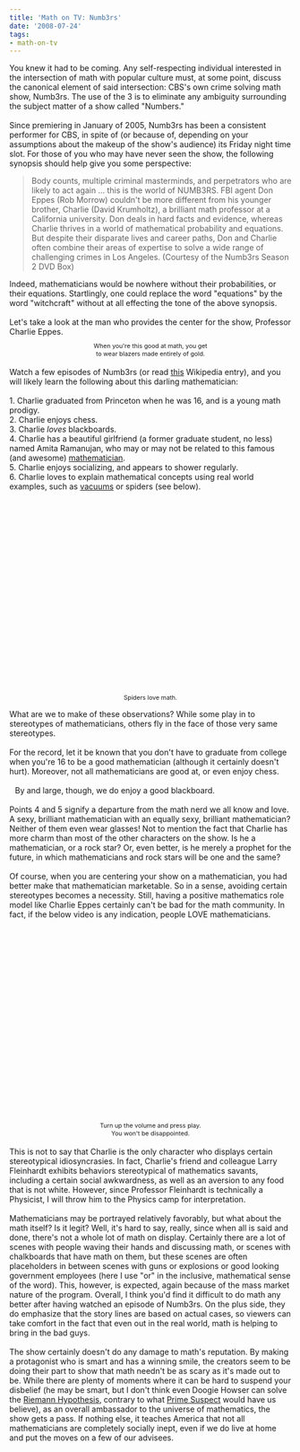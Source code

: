 ```yaml
---
title: 'Math on TV: Numb3rs'
date: '2008-07-24'
tags:
- math-on-tv
---
```


You knew it had to be coming.  Any self-respecting individual interested in the intersection of math with popular culture must, at some point, discuss the canonical element of said intersection: <span class="blsp-spelling-error" id="SPELLING_ERROR_0">CBS's</span> own crime solving math show, Numb3rs.  The use of the 3 is to eliminate any ambiguity surrounding the subject matter of a show called "Numbers."<br /><br />Since premiering in January of 2005, Numb3rs has been a consistent performer for CBS, in spite of (or because of, depending on your assumptions about the makeup of the <span class="blsp-spelling-error" id="SPELLING_ERROR_1">show's</span> audience) its Friday night time slot.  For those of you who may have never seen the show, the following synopsis should help give you some perspective:<br /><blockquote>Body counts, multiple criminal masterminds, and perpetrators who are likely to act again ... this is the world of NUMB3RS.  FBI agent Don <span class="blsp-spelling-error" id="SPELLING_ERROR_2">Eppes</span> (Rob Morrow) couldn't be more different from his younger brother, Charlie (David <span class="blsp-spelling-error" id="SPELLING_ERROR_3">Krumholtz</span>), a brilliant math professor at a California university.  Don deals in hard facts and evidence, whereas Charlie thrives in a world of mathematical probability and equations.  But despite their disparate lives and career paths, Don and Charlie often combine their areas of expertise to solve a wide range of challenging crimes in Los Angeles. (Courtesy of the Numb3rs Season 2 DVD Box)</blockquote>Indeed, mathematicians would be nowhere without their probabilities, or their equations.  Startlingly, one could replace the word "equations" by the word "witchcraft" without at all effecting the tone of the above synopsis.<br /><br />Let's take a look at the man who provides the center for the show, Professor Charlie <span class="blsp-spelling-error" id="SPELLING_ERROR_4">Eppes</span>.<br /><div style="text-align: center;"><a onblur="try {parent.deselectBloggerImageGracefully();} catch(e) {}" href="http://4.bp.blogspot.com/_fM0L9abY3bo/SIjju9eSbPI/AAAAAAAAABg/X1IHHhFFGcE/s1600-h/charlie.jpg"><img style="margin: 0px auto 10px; display: block; text-align: center; cursor: pointer;" src="http://4.bp.blogspot.com/_fM0L9abY3bo/SIjju9eSbPI/AAAAAAAAABg/X1IHHhFFGcE/s320/charlie.jpg" alt="" id="BLOGGER_PHOTO_ID_5226677763478547698" border="0" /></a><span style="font-size:78%;"><center>When you're this good at math, you get<br />to wear blazers made entirely of gold.</center></span><br /><div style="text-align: left;">Watch a few episodes of Numb3rs (or read <a href="http://en.wikipedia.org/wiki/Charlie_Eppes">this</a> <span class="blsp-spelling-error" id="SPELLING_ERROR_5">Wikipedia</span> entry), and you will likely learn the following about this darling mathematician:<br /><br />1. Charlie graduated from Princeton when he was 16, and is a young math prodigy.<br />2. <span class="blsp-spelling-error" id="SPELLING_ERROR_6">Charli</span><span style="font-size:100%;">e enjoys chess.<br />3. Charlie </span><span style="font-style: italic;font-size:100%;" >loves</span><span style="font-size:100%;"> blackboards.<br />4. Charlie has a beautiful girlfriend (a former graduate student, no less) named <span class="blsp-spelling-error" id="SPELLING_ERROR_7">Amita</span> Ramanujan, who may or may not be related to this famous (and awesome) <a href="http://en.wikipedia.org/wiki/Srinivasa_Ramanujan">mathematician</a>.<br /></span></div><div style="text-align: left;"><span style="font-size:100%;">5. Charlie enjoys socializing, and appears to shower regularly.<br />6. Charlie loves to explain</span><span class="blsp-spelling-error" id="SPELLING_ERROR_8"></span> mathematical concepts using real world examples, such as <a href="http://www.thirdwayblog.com/category/dyson/">vacuums</a> or spiders (see below).<br /><br /><center><object height="344" width="425"><param name="movie" value="http://www.youtube.com/v/sMioi1fQ--k&amp;hl=en&amp;fs=1"><param name="allowFullScreen" value="true"><embed src="http://www.youtube.com/v/sMioi1fQ--k&amp;hl=en&amp;fs=1" type="application/x-shockwave-flash" allowfullscreen="true" height="344" width="425"></embed></object></center></div></div><span style="font-size:78%;"><center>Spiders love math.<br /><br /></center></span>What are we to make of these observations?  While some play in to stereotypes of mathematicians, others fly in the face of those very same stereotypes.<br /><br />For the record, let it be known that you don't have to graduate from college when you're 16 to be a good mathematician (although it certainly doesn't hurt).  Moreover, not all mathematicians are good at, or even enjoy chess.<br /><br /><a onblur="try {parent.deselectBloggerImageGracefully();} catch(e) {}" href="http://4.bp.blogspot.com/_fM0L9abY3bo/SIkaYSE7jrI/AAAAAAAAABo/EHaUMdtjkYg/s1600-h/chalk.jpg"><img style="margin: 0pt 10px 10px 0pt; float: left; cursor: pointer;" src="http://4.bp.blogspot.com/_fM0L9abY3bo/SIkaYSE7jrI/AAAAAAAAABo/EHaUMdtjkYg/s320/chalk.jpg" alt="" id="BLOGGER_PHOTO_ID_5226737847011872434" border="0" /></a>By and large, though, we do enjoy a good blackboard.<br /><br />Points 4 and 5 signify a departure from the math nerd we all know and love.  A sexy, brilliant mathematician with an equally sexy, brilliant mathematician?  Neither of them even wear glasses!  Not to mention the fact that Charlie has more charm than most of the other characters on the show.  Is he a mathematician, or a rock star?  Or, even better, is he merely a prophet for the future, in which mathematicians and rock stars will be one and the same?<br /><br />Of course, when you are centering your show on a mathematician, you had better make that mathematician marketable.   So in a sense, avoiding certain stereotypes becomes a necessity.  Still, having a positive mathematics role model like Charlie <span class="blsp-spelling-error" id="SPELLING_ERROR_9">Eppes</span> certainly can't be bad for the math community.  In fact, if the below video is any indication, people LOVE mathematicians.<br /><br /><center><object height="344" width="425"><param name="movie" value="http://www.youtube.com/v/bBsNRp7nGDY&amp;hl=en&amp;fs=1"><param name="allowFullScreen" value="true"><embed src="http://www.youtube.com/v/bBsNRp7nGDY&amp;hl=en&amp;fs=1" type="application/x-shockwave-flash" allowfullscreen="true" height="344" width="425"></embed></object></center><span style="font-size:78%;"><center>Turn up the volume and press play.<br />You won't be disappointed.</center></span><br />This is not to say that Charlie is the only character who displays certain stereotypical idiosyncrasies.  In fact, Charlie's friend and colleague Larry <span class="blsp-spelling-error" id="SPELLING_ERROR_10">Fleinhardt</span> exhibits behaviors stereotypical of mathematics savants, including a certain social awkwardness, as well as an aversion to any food that is not white.  However, since Professor <span class="blsp-spelling-error" id="SPELLING_ERROR_11">Fleinhardt</span> is technically a Physicist, I will throw him to the Physics camp for interpretation.<br /><br />Mathematicians may be portrayed relatively favorably, but what about the math itself?  Is it legit?  Well, it's hard to say, really, since when all is said and done, there's not a whole lot of math on display.  Certainly there are a lot of scenes with people waving their hands and discussing math, or scenes with chalkboards that have math on them, but these scenes are often placeholders in between scenes with guns or explosions or good looking government employees (here I use "or" in the inclusive, mathematical sense of the word).  This, however, is expected, again because of the mass market nature of the program.  Overall, I think you'd find it difficult to do math any better after having watched an episode of Numb3rs.  On the plus side, they do emphasize that the story lines are based on actual cases, so viewers can take comfort in the fact that even out in the real world, math is helping to bring in the bad guys.<br /><br />The show certainly doesn't do any damage to math's reputation.  By making a protagonist who is smart and has a winning smile, the creators seem to be doing their part to show that math needn't be as scary as it's made out to be.  While there are plenty of moments where it can be hard to suspend your disbelief (he may be smart, but I don't think even <span class="blsp-spelling-error" id="SPELLING_ERROR_12">Doogie</span> <span class="blsp-spelling-error" id="SPELLING_ERROR_13">Howser</span> can solve the <a href="http://en.wikipedia.org/wiki/Riemann_hypothesis">Riemann Hypothesis</a>, contrary to what <a href="http://en.wikipedia.org/wiki/List_of_Numb3rs_episodes#Season_1:_2005">Prime Suspect</a> would have us believe), as an overall ambassador to the universe of mathematics, the show gets a pass.  If nothing else, it teaches America that not all mathematicians are completely socially inept, even if we do live at home and put the moves on a few of our <span class="blsp-spelling-error" id="SPELLING_ERROR_14">advisees</span>.
